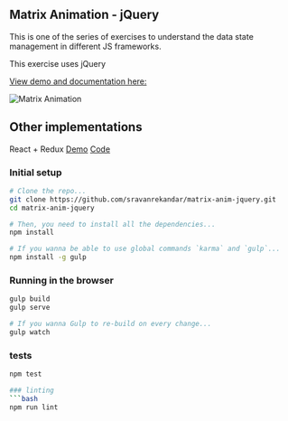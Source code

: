 ## Matrix Animation - jQuery

This is one of the series of exercises to understand the data state management in different JS frameworks.

This exercise uses jQuery

[View demo and documentation here:](http://sravanrekandar.com/s/matrix-anim/)

![Matrix Animation](https://raw.githubusercontent.com/sravanrekandar/matrix-anim/master/images/anim.gif "Matrix Animation")

## Other implementations
React + Redux
  [Demo](http://sravanrekandar.com/s/matrix-anim/react-redux/)
  [Code](https://github.com/sravanrekandar/matrix-anim-react-redux)

### Initial setup
```bash
# Clone the repo...
git clone https://github.com/sravanrekandar/matrix-anim-jquery.git
cd matrix-anim-jquery

# Then, you need to install all the dependencies...
npm install

# If you wanna be able to use global commands `karma` and `gulp`...
npm install -g gulp
```

### Running in the browser
```bash
gulp build
gulp serve

# If you wanna Gulp to re-build on every change...
gulp watch
```

### tests
```bash
npm test

### linting
```bash
npm run lint
